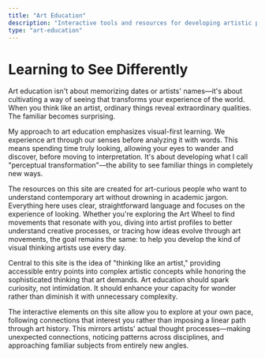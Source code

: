 ```yaml
---
title: "Art Education"
description: "Interactive tools and resources for developing artistic perception and understanding"
type: "art-education"
---
```


# Learning to See Differently

Art education isn't about memorizing dates or artists' names—it's about cultivating a way of seeing that transforms your experience of the world. When you think like an artist, ordinary things reveal extraordinary qualities. The familiar becomes surprising.

My approach to art education emphasizes visual-first learning. We experience art through our senses before analyzing it with words. This means spending time truly looking, allowing your eyes to wander and discover, before moving to interpretation. It's about developing what I call "perceptual transformation"—the ability to see familiar things in completely new ways.

The resources on this site are created for art-curious people who want to understand contemporary art without drowning in academic jargon. Everything here uses clear, straightforward language and focuses on the experience of looking. Whether you're exploring the Art Wheel to find movements that resonate with you, diving into artist profiles to better understand creative processes, or tracing how ideas evolve through art movements, the goal remains the same: to help you develop the kind of visual thinking artists use every day.

Central to this site is the idea of "thinking like an artist," providing accessible entry points into complex artistic concepts while honoring the sophisticated thinking that art demands. Art education should spark curiosity, not intimidation. It should enhance your capacity for wonder rather than diminish it with unnecessary complexity.

The interactive elements on this site allow you to explore at your own pace, following connections that interest you rather than imposing a linear path through art history. This mirrors artists' actual thought processes—making unexpected connections, noticing patterns across disciplines, and approaching familiar subjects from entirely new angles.
